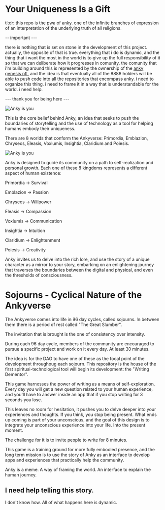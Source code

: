 # Your Uniqueness Is a Gift

tl;dr: this repo is the pwa of anky. one of the infinite branches of expression of an interpretation of the underlying truth of all religions.

-- important ---

there is nothing that is set on stone in the development of this project. actually, the opposite of that is true. everything that i do is dynamic, and the thing that i want the most in the world is to give up the full responsibility of it so that we can deliberate how it progresses in comunity. the comunity that i'm building around this is represented by the ownership of the [anky genesis nft](https://mint.anky.lat), and the idea is that eventually all of the 8888 holders will be able to push code into all the repositories that encompass anky. i need to organize this thing. i need to frame it in a way that is understandable for the world. i need help.

--- thank you for being here ---

![Anky is you](https://github.com/jpfraneto/anky/blob/main/public/images/background.png?raw=true)

This is the core belief behind Anky, an idea that seeks to push the boundaries of storytelling and the use of technology as a tool for helping humans embody their uniqueness.

There are 8 worlds that conform the Ankyverse: Primordia, Emblazion, Chryseos, Eleasis, Voxlumis, Insightia, Claridium and Poiesis.

![Anky is you](https://github.com/jpfraneto/anky/blob/main/public/images/ankyverse.png?raw=true)

Anky is designed to guide its community on a path to self-realization and personal growth. Each one of these 8 kingdoms represents a different aspect of human existence:

Primordia -> Survival

Emblazion -> Passion

Chryseos -> Willpower

Eleasis -> Compassion

Voxlumis -> Communication

Insightia -> Intuition

Claridium -> Enlightenment

Poiesis -> Creativity

Anky invites us to delve into the rich lore, and use the story of a unique character as a mirror to your story, embarking on an enlightening journey that traverses the boundaries between the digital and physical, and even the thresholds of consciousness.

# Sojourns - Cyclical Nature of the Ankyverse

The Ankyverse comes into life in 96 day cycles, called sojourns. In between them there is a period of rest called "The Great Slumber".

The invitation that is brought is the one of consistency over intensity.

During each 96 day cycle, members of the community are encouraged to pursue a specific project and work on it every day. At least 30 minutes.

The idea is for the DAO to have one of these as the focal point of the development throughoug each sojourn. This repository is the house of the first spiritual-technological tool will begin its development: the "Writing Dementor".

This game harnesses the power of writing as a means of self-exploration. Every day you will get a new question related to your human experience, and you'll have to answer inside an app that if you stop writing for 3 seconds you lose.

This leaves no room for hesitation, it pushes you to delve deeper into your experiences and thoughts. If you think, you stop being present. What ends up coming is part of your unconscious, and the goal of this design is to integrate your unconscious experience into your life. Into the present moment.

The challenge for it is to invite people to write for 8 minutes.

This game is a training ground for more fully embodied presence, and the long term mission is to use the story of Anky as an interface to develop apps and experiences that practically help the community.

Anky is a meme. A way of framing the world. An interface to explain the human journey.

## I need help telling this story.

I don't know how. All of what happens here is dynamic.
